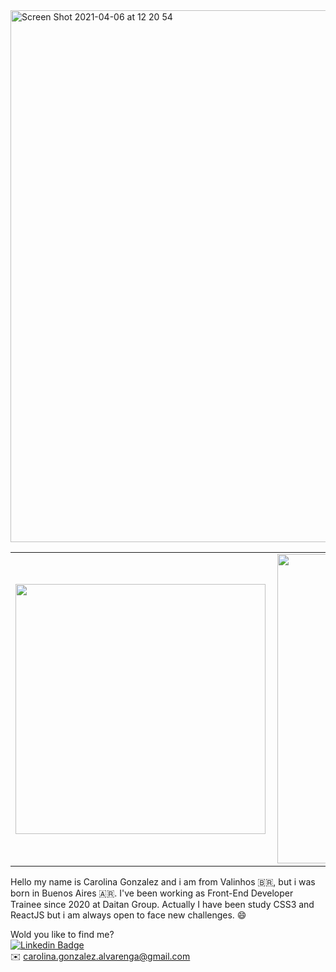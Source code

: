 <img width="851" alt="Screen Shot 2021-04-06 at 12 20 54" src="https://user-images.githubusercontent.com/40405334/113735343-8b578780-96d2-11eb-97ca-8f35b0da98f2.png">
<center>
<table>
    <tr>
        <td><img width="400px" align="left" src="https://github-readme-stats.vercel.app/api/top-langs/?username=GonzalezCarol&hide=html&layout=compact&theme=nightowl" /></td>
        <td><img width="495px" align="left" src="https://github-readme-stats.vercel.app/api?username=GonzalezCarol&theme=nightowl&hide=stars,issues,contribs"/></td>
    </tr>   
</table>
</center>  

Hello my name is Carolina Gonzalez and i am from Valinhos 🇧🇷, but i was born in Buenos Aires 🇦🇷.  I've been working as Front-End Developer Trainee since 2020 at Daitan Group. Actually I have been study CSS3 and ReactJS but i am always open to face new challenges. 😄

Wold you like to find me? <br>
[![Linkedin Badge](https://img.shields.io/badge/-LinkedIn-blue?style=flat-square&logo=Linkedin&logoColor=white&link=https://www.linkedin.com/in/gonzalez-carolina/)](https://www.linkedin.com/in/fagnerpsantos/) <br>
✉️ carolina.gonzalez.alvarenga@gmail.com
